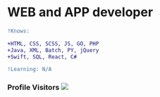 # WEB and APP developer 
```diff
!Knows:
```
```diff
+HTML, CSS, SCSS, JS, GO, PHP
+Java, XML, Batch, PY, jQuery
+Swift, SQL, React, C#
```
```diff
!Learning: N/A
```


### Profile Visitors ![](https://api.visitorbadge.io/api/visitors?path=https%3A%2F%2Fgithub.com%2Fndxcode&labelColor=%23333333&countColor=%232ccce4&style=plastic)